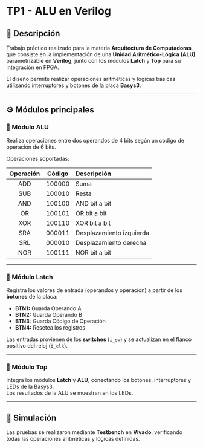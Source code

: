 # TP1 - ALU en Verilog

## 🧠 Descripción
Trabajo práctico realizado para la materia **Arquitectura de Computadoras**, que consiste en la implementación de una **Unidad Aritmético-Lógica (ALU)** parametrizable en **Verilog**, junto con los módulos **Latch** y **Top** para su integración en FPGA.

El diseño permite realizar operaciones aritméticas y lógicas básicas utilizando interruptores y botones de la placa **Basys3**.

---

## ⚙️ Módulos principales

### 🔹 Módulo ALU
Realiza operaciones entre dos operandos de 4 bits según un código de operación de 6 bits.

Operaciones soportadas:

| Operación | Código | Descripción         |
|:----------:|:-------:|:-------------------|
| ADD | 100000 | Suma |
| SUB | 100010 | Resta |
| AND | 100100 | AND bit a bit |
| OR  | 100101 | OR bit a bit |
| XOR | 100110 | XOR bit a bit |
| SRA | 000011 | Desplazamiento izquierda |
| SRL | 000010 | Desplazamiento derecha |
| NOR | 100111 | NOR bit a bit |

---

### 🔹 Módulo Latch
Registra los valores de entrada (operandos y operación) a partir de los **botones** de la placa:
- **BTN1:** Guarda Operando A  
- **BTN2:** Guarda Operando B  
- **BTN3:** Guarda Código de Operación  
- **BTN4:** Resetea los registros  

Las entradas provienen de los **switches** (`i_sw`) y se actualizan en el flanco positivo del reloj (`i_clk`).

---

### 🔹 Módulo Top
Integra los módulos **Latch** y **ALU**, conectando los botones, interruptores y LEDs de la Basys3.  
Los resultados de la ALU se muestran en los LEDs.

---

## 🧪 Simulación
Las pruebas se realizaron mediante **Testbench** en **Vivado**, verificando todas las operaciones aritméticas y lógicas definidas.
